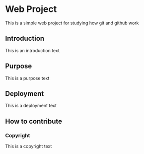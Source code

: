 # Web Project

This is a simple web project for studying how git and github work

## Introduction

This is an introduction text

## Purpose

This is a purpose text

## Deployment

This is a deployment text

## How to contribute


### Copyright

This is a copyright text